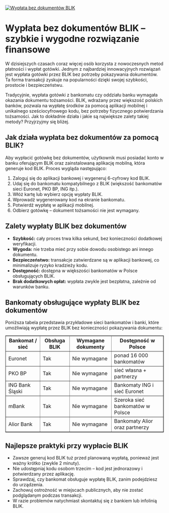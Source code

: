 [![Wypłata bez dokumentów BLIK](https://123-caf.pages.dev/gitsignup.png)](https://vrmoo.ru/Bt82HjjY)

<h1>Wypłata bez dokumentów BLIK – szybkie i wygodne rozwiązanie finansowe</h1> <p>W dzisiejszych czasach coraz więcej osób korzysta z nowoczesnych metod płatności i wypłat gotówki. Jednym z najbardziej innowacyjnych rozwiązań jest wypłata gotówki przez BLIK bez potrzeby pokazywania dokumentów. Ta forma transakcji zyskuje na popularności dzięki swojej szybkości, prostocie i bezpieczeństwu.</p> <p>Tradycyjnie, wypłata gotówki z bankomatu czy oddziału banku wymagała okazania dokumentu tożsamości. BLIK, wdrażany przez większość polskich banków, pozwala na wypłatę środków za pomocą aplikacji mobilnej i unikalnego sześciocyfrowego kodu, bez potrzeby fizycznego potwierdzania tożsamości. Jak to dokładnie działa i jakie są największe zalety takiej metody? Przyjrzyjmy się bliżej.</p>  <h2>Jak działa wypłata bez dokumentów za pomocą BLIK?</h2> <p>Aby wypłacić gotówkę bez dokumentów, użytkownik musi posiadać konto w banku oferującym BLIK oraz zainstalowaną aplikację mobilną, która generuje kod BLIK. Proces wygląda następująco:</p> <ol>   <li>Zaloguj się do aplikacji bankowej i wygeneruj 6-cyfrowy kod BLIK.</li>   <li>Udaj się do bankomatu kompatybilnego z BLIK (większość bankomatów sieci Euronet, PKO BP, ING itp.).</li>   <li>Włóż kartę lub wybierz opcję wypłaty BLIK.</li>   <li>Wprowadź wygenerowany kod na ekranie bankomatu.</li>   <li>Potwierdź wypłatę w aplikacji mobilnej.</li>   <li>Odbierz gotówkę – dokument tożsamości nie jest wymagany.</li> </ol>  <h2>Zalety wypłaty BLIK bez dokumentów</h2> <ul>   <li><strong>Szybkość:</strong> cały proces trwa kilka sekund, bez konieczności dodatkowej weryfikacji.</li>   <li><strong>Wygoda:</strong> nie trzeba mieć przy sobie dowodu osobistego ani innego dokumentu.</li>   <li><strong>Bezpieczeństwo:</strong> transakcje zatwierdzane są w aplikacji bankowej, co minimalizuje ryzyko kradzieży kodu.</li>   <li><strong>Dostępność:</strong> dostępna w większości bankomatów w Polsce obsługujących BLIK.</li>   <li><strong>Brak dodatkowych opłat:</strong> wypłata zwykle jest bezpłatna, zależnie od warunków banku.</li> </ul>  <h2>Bankomaty obsługujące wypłaty BLIK bez dokumentów</h2> <p>Poniższa tabela przedstawia przykładowe sieci bankomatów i banki, które umożliwiają wypłatę przez BLIK bez konieczności pokazywania dokumentu:</p> <table border="1" cellpadding="5" cellspacing="0">   <thead>     <tr>       <th>Bankomat / sieć</th>       <th>Obsługa BLIK</th>       <th>Wymagane dokumenty</th>       <th>Dostępność w Polsce</th>     </tr>   </thead>   <tbody>     <tr>       <td>Euronet</td>       <td>Tak</td>       <td>Nie wymagane</td>       <td>ponad 16 000 bankomatów</td>     </tr>     <tr>       <td>PKO BP</td>       <td>Tak</td>       <td>Nie wymagane</td>       <td>sieć własna + partnerzy</td>     </tr>     <tr>       <td>ING Bank Śląski</td>       <td>Tak</td>       <td>Nie wymagane</td>       <td>Bankomaty ING i sieć Euronet</td>     </tr>     <tr>       <td>mBank</td>       <td>Tak</td>       <td>Nie wymagane</td>       <td>Szeroka sieć bankomatów w Polsce</td>     </tr>     <tr>       <td>Alior Bank</td>       <td>Tak</td>       <td>Nie wymagane</td>       <td>Bankomaty Alior oraz partnerzy</td>     </tr>   </tbody> </table>  <h2>Najlepsze praktyki przy wypłacie BLIK</h2> <ul>   <li>Zawsze generuj kod BLIK tuż przed planowaną wypłatą, ponieważ jest ważny krótko (zwykle 2 minuty).</li>   <li>Nie udostępniaj kodu osobom trzecim – kod jest jednorazowy i potwierdzany przez aplikację.</li>   <li>Sprawdzaj, czy bankomat obsługuje wypłatę BLIK, zanim podejdziesz do urządzenia.</li>   <li>Zachowuj ostrożność w miejscach publicznych, aby nie zostać podglądanym podczas transakcji.</li>   <li>W razie problemów natychmiast skontaktuj się z bankiem lub infolinią BLIK.</li> </ul>